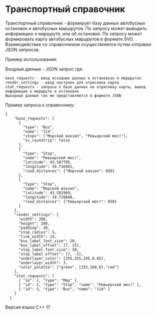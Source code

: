 # Транспортный справочник
Транспортный справочник - формирует базу данных автобусных остановок и автобусных маршрутов.
По запросу может выводить информацию о маршруте, или об остановке.
По запросу может формировать карту автобусных маршрутов в формате SVG.
Взаимодействие со справочником осуществляется путем отправки JSON запросов.

Пример использования:

Входные данные - JSON запрос где:
```
base_requests - ввод исходных данных о остановках и маршрутах
render_settings - ввод настроек для отрисовки карты
stat_requests - запросы к базе данных на отрисовку карты, вывод информации о маршруте и остановке
Выходные данные так же представляются в формате JSON
```
Пример запроса к справочнику:

``` 
{
    "base_requests": [
      {
        "type": "Bus",
        "name": "114",
        "stops": ["Морской вокзал", "Ривьерский мост"],
        "is_roundtrip": false
      },
      {
        "type": "Stop",
        "name": "Ривьерский мост",
        "latitude": 43.587795,
        "longitude": 39.716901,
        "road_distances": {"Морской вокзал": 850}
      },
      {
        "type": "Stop",
        "name": "Морской вокзал",
        "latitude": 43.581969,
        "longitude": 39.719848,
        "road_distances": {"Ривьерский мост": 850}
      }
    ],
    "render_settings": {
      "width": 200,
      "height": 200,
      "padding": 30,
      "stop_radius": 5,
      "line_width": 14,
      "bus_label_font_size": 20,
      "bus_label_offset": [7, 15],
      "stop_label_font_size": 20,
      "stop_label_offset": [7, -3],
      "underlayer_color": [255,255,255,0.85],
      "underlayer_width": 3,
      "color_palette": ["green", [255,160,0],"red"]
    },
    "stat_requests": [
      { "id": 1, "type": "Map" },
      { "id": 2, "type": "Stop", "name": "Ривьерский мост" },
      { "id": 3, "type": "Bus", "name": "114" }
    ]
  }
  ```
  
  Версия языка C++ 17

